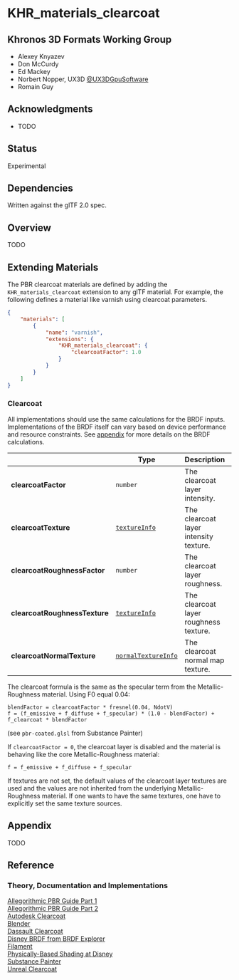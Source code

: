 # KHR\_materials\_clearcoat

## Khronos 3D Formats Working Group

* Alexey Knyazev
* Don McCurdy
* Ed Mackey
* Norbert Nopper, UX3D [@UX3DGpuSoftware](https://twitter.com/UX3DGpuSoftware)
* Romain Guy

## Acknowledgments

* TODO

## Status

Experimental

## Dependencies

Written against the glTF 2.0 spec.

## Overview

TODO  

## Extending Materials

The PBR clearcoat materials are defined by adding the `KHR_materials_clearcoat` extension to any glTF material. 
For example, the following defines a material like varnish using clearcoat parameters.

```json
{
    "materials": [
        {
            "name": "varnish",
            "extensions": {
                "KHR_materials_clearcoat": {
                    "clearcoatFactor": 1.0
                }
            }
        }
    ]
}
```

### Clearcoat

All implementations should use the same calculations for the BRDF inputs. Implementations of the BRDF itself can vary based on device performance and resource constraints. See [appendix](/specification/2.0/README.md#appendix-b-brdf-implementation) for more details on the BRDF calculations.

|                                  | Type                                                                            | Description                            | Required             |
|----------------------------------|---------------------------------------------------------------------------------|----------------------------------------|----------------------|
|**clearcoatFactor**               | `number`                                                                        | The clearcoat layer intensity.         | No, default: `0.0`   |
|**clearcoatTexture**              | [`textureInfo`](/specification/2.0/README.md#reference-textureInfo)             | The clearcoat layer intensity texture. | No                   |
|**clearcoatRoughnessFactor**      | `number`                                                                        | The clearcoat layer roughness.         | No, default: `0.0`   |
|**clearcoatRoughnessTexture**     | [`textureInfo`](/specification/2.0/README.md#reference-textureInfo)             | The clearcoat layer roughness texture. | No                   |
|**clearcoatNormalTexture**        | [`normalTextureInfo`](/specification/2.0/README.md#reference-normaltextureinfo) | The clearcoat normal map texture.      | No                   |
  
The clearcoat formula is the same as the specular term from the Metallic-Roughness material.
Using F0 equal 0.04:  
  
```
blendFactor = clearcoatFactor * fresnel(0.04, NdotV)
f = (f_emissive + f_diffuse + f_specular) * (1.0 - blendFactor) + f_clearcoat * blendFactor
```
(see `pbr-coated.glsl` from Substance Painter)  

If `clearcoatFactor = 0`, the clearcoat layer is disabled and the material is behaving like the core Metallic-Roughness material:

```
f = f_emissive + f_diffuse + f_specular
```
  
If textures are not set, the default values of the clearcoat layer textures are used and the values are not inherited from the underlying Metallic-Roughness material. If one wants to have the same textures, one have to explicitly set the same texture sources.

## Appendix

TODO

## Reference

### Theory, Documentation and Implementations

[Allegorithmic PBR Guide Part 1](https://academy.substance3d.com/courses/the-pbr-guide-part-1)  
[Allegorithmic PBR Guide Part 2](https://academy.substance3d.com/courses/the-pbr-guide-part-2)  
[Autodesk Clearcoat](https://autodesk.github.io/standard-surface/#closures/coating)  
[Blender](https://docs.blender.org/manual/en/latest/render/shader_nodes/shader/principled.html)  
[Dassault Clearcoat](https://dassaultsystemes-technology.github.io/EnterprisePBRShadingModel/spec.md.html#components/clearcoat)  
[Disney BRDF from BRDF Explorer](https://github.com/wdas/brdf/blob/master/src/brdfs/disney.brdf)  
[Filament](https://google.github.io/filament/Materials.md.html#materialmodels/litmodel/clearcoat)   
[Physically-Based Shading at Disney](https://disney-animation.s3.amazonaws.com/library/s2012_pbs_disney_brdf_notes_v2.pdf)  
[Substance Painter](https://docs.substance3d.com/spdoc/version-2018-3-172823522.html#Version2018.3-UpdatedClearCoatShader)  
[Unreal Clearcoat](https://docs.unrealengine.com/en-US/Engine/Rendering/Materials/MaterialInputs/index.html#clearcoat)  
